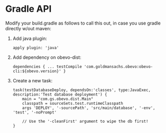 <!--

    Copyright 2017 Goldman Sachs.
    Licensed under the Apache License, Version 2.0 (the "License");
    you may not use this file except in compliance with the License.
    You may obtain a copy of the License at

    http://www.apache.org/licenses/LICENSE-2.0

    Unless required by applicable law or agreed to in writing,
    software distributed under the License is distributed on an
    "AS IS" BASIS, WITHOUT WARRANTIES OR CONDITIONS OF ANY
    KIND, either express or implied.  See the License for the
    specific language governing permissions and limitations
    under the License.

-->

# Gradle API

Modify your build.gradle as follows to call this out, in case you use
gradle directly w/out maven:

1. Add java plugin:
    ```
    apply plugin: 'java'
    ```

2. Add dependency on obevo-dist:

    ```
    dependencies { ... testCompile 'com.goldmansachs.obevo:obevo-cli:${obevo.version}' }
    ```

3. Create a new task:

    ```
    task(testDatabaseDeploy, dependsOn:'classes', type:JavaExec, description:'Test database deployment') {
        main = "com.gs.obevo.dist.Main"
        classpath = sourceSets.test.runtimeClasspath
        args 'DEPLOY', '-sourcePath', 'src/main/database', '-env', 'test', '-noPrompt'

        // Use the '-cleanFirst' argument to wipe the db first!
    }
    ```
